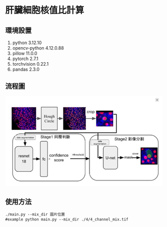 # 肝臟細胞核值比計算
## 環境設置
1. python 3.12.10
1. opencv-python 4.12.0.88
1. pillow 11.0.0
1. pytorch 2.7.1
1. torchvision 0.22.1
1. pandas 2.3.0
## 流程圖
![圖片](/cell/流程圖.jpg)
## 使用方法
```
./main.py --mix_dir 圖片位置
#example python main.py --mix_dir ./4/4_channel_mix.tif
```

